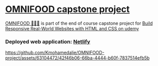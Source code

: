 # [OMNIFOOD capstone project](https://omnifood-cp.netlify.app/)
[OMNIFOOD 🍛🥢🍹](https://omnifood-cp.netlify.app/) is part of the end of course capstone project for [Build Responsive Real-World Websites with HTML and CSS
 on udemy](https://www.udemy.com/course/design-and-develop-a-killer-website-with-html5-and-css3/learn/lecture/27511920?start=15#overview)


### Deployed web application: [Netlify](https://omnifood-cp.netlify.app/)

https://github.com/Kmohamedalie/OMNIFOOD-project/assets/63104472/42f46b06-66ba-4444-b60f-7837514efb5b

